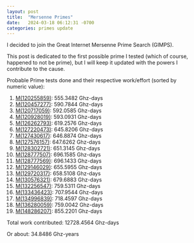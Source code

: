```yaml
---
layout: post
title:  "Mersenne Primes"
date:   2024-03-18 06:12:31 -0700
categories: primes update
---
```


I decided to join the Great Internet Mersenne Prime Search (GIMPS).

This post is dedicated to the first possible prime I tested (which of course, happened to not be prime), but I will keep it updated with the powers I contribute to the cause.

Probable Prime tests done and their respective work/effort (sorted by numeric value):

1. [M(120255859)](https://www.mersenne.org/report_exponent/?exp_lo=120255859&full=1): 555.3482 Ghz-days
1. [M(120457277)](https://www.mersenne.org/report_exponent/?exp_lo=120457277&full=1): 590.7844 Ghz-days
1. [M(120717059)](https://www.mersenne.org/report_exponent/?exp_lo=120717059&full=1): 592.0585 Ghz-days
1. [M(120928019)](https://www.mersenne.org/report_exponent/?exp_lo=120928019&full=1): 593.0931 Ghz-days
1. [M(126262793)](https://www.mersenne.org/report_exponent/?exp_lo=126262793&full=1): 619.2576 Ghz-days
1. [M(127220473)](https://www.mersenne.org/report_exponent/?exp_lo=127220473&full=1): 645.8206 Ghz-days
1. [M(127430617)](https://www.mersenne.org/report_exponent/?exp_lo=127430617&full=1): 646.8874 Ghz-days
1. [M(127576157)](https://www.mersenne.org/report_exponent/?exp_lo=127576157&full=1): 647.6262 Ghz-days
1. [M(128302721)](https://www.mersenne.org/report_exponent/?exp_lo=128302721&full=1): 651.3145 Ghz-days
1. [M(128777507)](https://www.mersenne.org/report_exponent/?exp_lo=128777507&full=1): 696.1585 Ghz-days
1. [M(128777569)](https://www.mersenne.org/report_exponent/?exp_lo=128777569&full=1): 696.1433 Ghz-days
1. [M(129146029)](https://www.mersenne.org/report_exponent/?exp_lo=129146029&full=1): 655.5955 Ghz-days
1. [M(129720317)](https://www.mersenne.org/report_exponent/?exp_lo=129720317&full=1): 658.5108 Ghz-days
1. [M(130576321)](https://www.mersenne.org/report_exponent/?exp_lo=130576321&full=1): 679.6883 Ghz-days
1. [M(132256547)](https://www.mersenne.org/report_exponent/?exp_lo=132256547&full=1): 759.5311 Ghz-days
1. [M(133436423)](https://www.mersenne.org/report_exponent/?exp_lo=133436423&full=1): 707.9544 Ghz-days
1. [M(134996839)](https://www.mersenne.org/report_exponent/?exp_lo=134996839&full=1): 718.4597 Ghz-days
1. [M(136280059)](https://www.mersenne.org/report_exponent/?exp_lo=136280059&full=1): 759.0042 Ghz-days
1. [M(148286207)](https://www.mersenne.org/report_exponent/?exp_lo=148286207&full=1): 855.2201 Ghz-days

Total work contributed: 12728.4564 Ghz-days

Or about: 34.8486 Ghz-years
